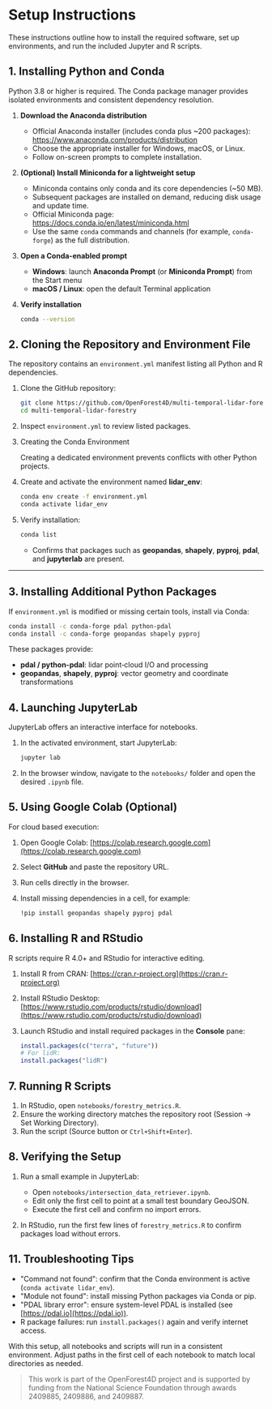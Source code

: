 # Setup Instructions
These instructions outline how to install the required software, set up environments, and run the included Jupyter and R scripts.

## 1. Installing Python and Conda

Python 3.8 or higher is required. The Conda package manager provides isolated environments and consistent dependency resolution.

1. **Download the Anaconda distribution**  
   - Official Anaconda installer (includes conda plus ~200 packages):  
     https://www.anaconda.com/products/distribution  
   - Choose the appropriate installer for Windows, macOS, or Linux.  
   - Follow on-screen prompts to complete installation.

2. **(Optional) Install Miniconda for a lightweight setup**  
   - Miniconda contains only conda and its core dependencies (~50 MB).  
   - Subsequent packages are installed on demand, reducing disk usage and update time.  
   - Official Miniconda page:  
     https://docs.conda.io/en/latest/miniconda.html  
   - Use the same `conda` commands and channels (for example, `conda-forge`) as the full distribution.

3. **Open a Conda-enabled prompt**  
   - **Windows**: launch **Anaconda Prompt** (or **Miniconda Prompt**) from the Start menu  
   - **macOS / Linux**: open the default Terminal application  

4. **Verify installation**  
   ```bash
   conda --version
   ```

## 2. Cloning the Repository and Environment File

The repository contains an `environment.yml` manifest listing all Python and R dependencies.

1. Clone the GitHub repository:  
   ```bash
   git clone https://github.com/OpenForest4D/multi-temporal-lidar-forestry.git
   cd multi-temporal-lidar-forestry
   ```
2. Inspect `environment.yml` to review listed packages.

3. Creating the Conda Environment

   Creating a dedicated environment prevents conflicts with other Python projects.

4. Create and activate the environment named **lidar_env**:

   ```bash
   conda env create -f environment.yml
   conda activate lidar_env
   ```

5. Verify installation:

   ```bash
   conda list
   ```
   * Confirms that packages such as **geopandas**, **shapely**, **pyproj**, **pdal**, and **jupyterlab** are present.

---

## 3. Installing Additional Python Packages

If `environment.yml` is modified or missing certain tools, install via Conda:

```bash
conda install -c conda-forge pdal python-pdal
conda install -c conda-forge geopandas shapely pyproj
```

These packages provide:

* **pdal / python-pdal**: lidar point‑cloud I/O and processing
* **geopandas**, **shapely**, **pyproj**: vector geometry and coordinate transformations

## 4. Launching JupyterLab

JupyterLab offers an interactive interface for notebooks.

1. In the activated environment, start JupyterLab:

   ```bash
   jupyter lab
   ```
2. In the browser window, navigate to the `notebooks/` folder and open the desired `.ipynb` file.

## 5. Using Google Colab (Optional)

For cloud based execution:

   1. Open Google Colab:
   [https://colab.research.google.com](https://colab.research.google.com)
   2. Select **GitHub** and paste the repository URL.
   3. Run cells directly in the browser.
   4. Install missing dependencies in a cell, for example:

      ```bash
      !pip install geopandas shapely pyproj pdal
      ```

## 6. Installing R and RStudio

R scripts require R 4.0+ and RStudio for interactive editing.

   1. Install R from CRAN:
      [https://cran.r-project.org](https://cran.r-project.org)
   2. Install RStudio Desktop:
      [https://www.rstudio.com/products/rstudio/download](https://www.rstudio.com/products/rstudio/download)
   3. Launch RStudio and install required packages in the **Console** pane:

      ```r
      install.packages(c("terra", "future"))
      # For lidR:
      install.packages("lidR")
      ```

## 7. Running R Scripts

1. In RStudio, open `notebooks/forestry_metrics.R`.
2. Ensure the working directory matches the repository root (Session -> Set Working Directory).
3. Run the script (Source button or `Ctrl+Shift+Enter`).

## 8. Verifying the Setup

1. Run a small example in JupyterLab:

   * Open `notebooks/intersection_data_retriever.ipynb`.
   * Edit only the first cell to point at a small test boundary GeoJSON.
   * Execute the first cell and confirm no import errors.

2. In RStudio, run the first few lines of `forestry_metrics.R` to confirm packages load without errors.


## 11. Troubleshooting Tips

* "Command not found": confirm that the Conda environment is active (`conda activate lidar_env`).
* "Module not found": install missing Python packages via Conda or pip.
* "PDAL library error": ensure system-level PDAL is installed (see [https://pdal.io](https://pdal.io)).
* R package failures: run `install.packages()` again and verify internet access.

With this setup, all notebooks and scripts will run in a consistent environment. Adjust paths in the first cell of each notebook to match local directories as needed.
  

> This work is part of the OpenForest4D project and is supported by funding from the National Science Foundation through awards 2409885, 2409886, and 2409887.